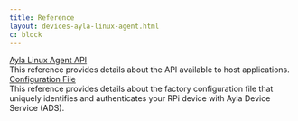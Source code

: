 ```yaml
---
title: Reference
layout: devices-ayla-linux-agent.html
c: block
---
```


<div class="row hspace">
<div class="col-lg-3 col-md-5 col-sm-12">
<a href="/devices/ayla-linux-agent/reference/ayla-linux-agent-api/">Ayla Linux Agent API</a>
</div>
<div class="col-lg-9 col-md-7 col-sm-12">
This reference provides details about the API available to host applications.
</div>
</div>

<div class="row hspace">
<div class="col-lg-3 col-md-5 col-sm-12">
<a href="/devices/ayla-linux-agent/reference/configuration-file/">Configuration File</a>
</div>
<div class="col-lg-9 col-md-7 col-sm-12">
This reference provides details about the factory configuration file that uniquely identifies and authenticates your RPi device with Ayla Device Service (ADS).
</div>
</div>
